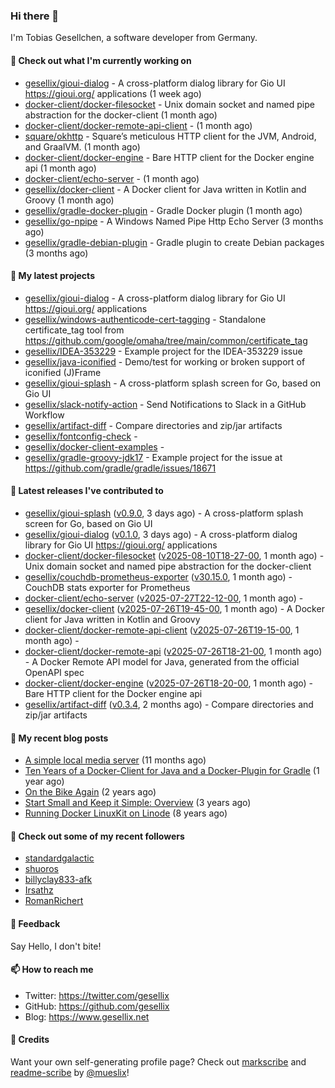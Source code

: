 ### Hi there 👋

I'm Tobias Gesellchen, a software developer from Germany.

#### 👷 Check out what I'm currently working on

- [gesellix/gioui-dialog](https://github.com/gesellix/gioui-dialog) - A cross-platform dialog library for Gio UI https://gioui.org/ applications (1 week ago)
- [docker-client/docker-filesocket](https://github.com/docker-client/docker-filesocket) - Unix domain socket and named pipe abstraction for the docker-client (1 month ago)
- [docker-client/docker-remote-api-client](https://github.com/docker-client/docker-remote-api-client) -  (1 month ago)
- [square/okhttp](https://github.com/square/okhttp) - Square’s meticulous HTTP client for the JVM, Android, and GraalVM. (1 month ago)
- [docker-client/docker-engine](https://github.com/docker-client/docker-engine) - Bare HTTP client for the Docker engine api (1 month ago)
- [docker-client/echo-server](https://github.com/docker-client/echo-server) -  (1 month ago)
- [gesellix/docker-client](https://github.com/gesellix/docker-client) - A Docker client for Java written in Kotlin and Groovy (1 month ago)
- [gesellix/gradle-docker-plugin](https://github.com/gesellix/gradle-docker-plugin) - Gradle Docker plugin (1 month ago)
- [gesellix/go-npipe](https://github.com/gesellix/go-npipe) - A Windows Named Pipe Http Echo Server (3 months ago)
- [gesellix/gradle-debian-plugin](https://github.com/gesellix/gradle-debian-plugin) - Gradle plugin to create Debian packages (3 months ago)

#### 🌱 My latest projects

- [gesellix/gioui-dialog](https://github.com/gesellix/gioui-dialog) - A cross-platform dialog library for Gio UI https://gioui.org/ applications
- [gesellix/windows-authenticode-cert-tagging](https://github.com/gesellix/windows-authenticode-cert-tagging) - Standalone certificate_tag tool from https://github.com/google/omaha/tree/main/common/certificate_tag
- [gesellix/IDEA-353229](https://github.com/gesellix/IDEA-353229) - Example project for the IDEA-353229 issue
- [gesellix/java-iconified](https://github.com/gesellix/java-iconified) - Demo/test for working or broken support of iconified (J)Frame
- [gesellix/gioui-splash](https://github.com/gesellix/gioui-splash) - A cross-platform splash screen for Go, based on Gio UI
- [gesellix/slack-notify-action](https://github.com/gesellix/slack-notify-action) - Send Notifications to Slack in a GitHub Workflow
- [gesellix/artifact-diff](https://github.com/gesellix/artifact-diff) - Compare directories and zip/jar artifacts
- [gesellix/fontconfig-check](https://github.com/gesellix/fontconfig-check) - 
- [gesellix/docker-client-examples](https://github.com/gesellix/docker-client-examples) - 
- [gesellix/gradle-groovy-jdk17](https://github.com/gesellix/gradle-groovy-jdk17) - Example project for the issue at https://github.com/gradle/gradle/issues/18671

#### 🔭 Latest releases I've contributed to

- [gesellix/gioui-splash](https://github.com/gesellix/gioui-splash) ([v0.9.0](https://github.com/gesellix/gioui-splash/releases/tag/v0.9.0), 3 days ago) - A cross-platform splash screen for Go, based on Gio UI
- [gesellix/gioui-dialog](https://github.com/gesellix/gioui-dialog) ([v0.1.0](https://github.com/gesellix/gioui-dialog/releases/tag/v0.1.0), 3 days ago) - A cross-platform dialog library for Gio UI https://gioui.org/ applications
- [docker-client/docker-filesocket](https://github.com/docker-client/docker-filesocket) ([v2025-08-10T18-27-00](https://github.com/docker-client/docker-filesocket/releases/tag/v2025-08-10T18-27-00), 1 month ago) - Unix domain socket and named pipe abstraction for the docker-client
- [gesellix/couchdb-prometheus-exporter](https://github.com/gesellix/couchdb-prometheus-exporter) ([v30.15.0](https://github.com/gesellix/couchdb-prometheus-exporter/releases/tag/v30.15.0), 1 month ago) - CouchDB stats exporter for Prometheus
- [docker-client/echo-server](https://github.com/docker-client/echo-server) ([v2025-07-27T22-12-00](https://github.com/docker-client/echo-server/releases/tag/v2025-07-27T22-12-00), 1 month ago) - 
- [gesellix/docker-client](https://github.com/gesellix/docker-client) ([v2025-07-26T19-45-00](https://github.com/gesellix/docker-client/releases/tag/v2025-07-26T19-45-00), 1 month ago) - A Docker client for Java written in Kotlin and Groovy
- [docker-client/docker-remote-api-client](https://github.com/docker-client/docker-remote-api-client) ([v2025-07-26T19-15-00](https://github.com/docker-client/docker-remote-api-client/releases/tag/v2025-07-26T19-15-00), 1 month ago) - 
- [docker-client/docker-remote-api](https://github.com/docker-client/docker-remote-api) ([v2025-07-26T18-21-00](https://github.com/docker-client/docker-remote-api/releases/tag/v2025-07-26T18-21-00), 1 month ago) - A Docker Remote API model for Java, generated from the official OpenAPI spec
- [docker-client/docker-engine](https://github.com/docker-client/docker-engine) ([v2025-07-26T18-20-00](https://github.com/docker-client/docker-engine/releases/tag/v2025-07-26T18-20-00), 1 month ago) - Bare HTTP client for the Docker engine api
- [gesellix/artifact-diff](https://github.com/gesellix/artifact-diff) ([v0.3.4](https://github.com/gesellix/artifact-diff/releases/tag/v0.3.4), 2 months ago) - Compare directories and zip/jar artifacts

#### 📜 My recent blog posts

- [A simple local media server](https://www.gesellix.net/posts/a-simple-local-media-server/) (11 months ago)
- [Ten Years of a Docker-Client for Java and a Docker-Plugin for Gradle](https://www.gesellix.net/posts/ten-years-docker-client-and-gradle-plugin/) (1 year ago)
- [On the Bike Again](https://www.gesellix.net/posts/on-the-bike-again/) (2 years ago)
- [Start Small and Keep it Simple: Overview](https://www.gesellix.net/posts/start-small-keep-it-simple--overview/) (3 years ago)
- [Running Docker LinuxKit on Linode](https://www.gesellix.net/posts/running-docker-linuxkit-on-linode/) (8 years ago)



#### 👯 Check out some of my recent followers

- [standardgalactic](https://github.com/standardgalactic)
- [shuoros](https://github.com/shuoros)
- [billyclay833-afk](https://github.com/billyclay833-afk)
- [Irsathz](https://github.com/Irsathz)
- [RomanRichert](https://github.com/RomanRichert)

#### 💬 Feedback

Say Hello, I don't bite!

#### 📫 How to reach me

- Twitter: https://twitter.com/gesellix
- GitHub: https://github.com/gesellix
- Blog: https://www.gesellix.net

#### 🙇 Credits

Want your own self-generating profile page? Check out [markscribe](https://github.com/muesli/markscribe)
and [readme-scribe](https://github.com/muesli/readme-scribe) by [@mueslix](https://twitter.com/mueslix)!
